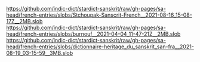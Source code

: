 https://github.com/indic-dict/stardict-sanskrit/raw/gh-pages/sa-head/french-entries/slobs/Stchoupak-Sanscrit-French__2021-08-16_15-08-17Z__2MB.slob  
https://github.com/indic-dict/stardict-sanskrit/raw/gh-pages/sa-head/french-entries/slobs/burnouf__2021-04-04_11-47-21Z__2MB.slob  
https://github.com/indic-dict/stardict-sanskrit/raw/gh-pages/sa-head/french-entries/slobs/dictionnaire-heritage_du_sanskrit_san-fra__2021-08-19_03-15-59__3MB.slob  
